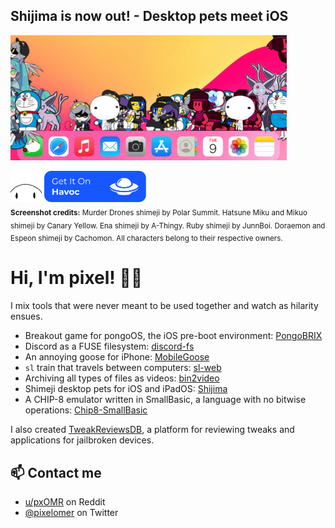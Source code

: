 ## Shijima is now out! - Desktop pets meet iOS

<img src="shijima-screenshot.png" width=442 height=200>

<img src="shijima-icon.png" height=50> <a href="https://havoc.app/package/shijima"><img src="get-it-on-havoc.png" height=50></a>
<br>
<sub>**Screenshot credits:** Murder Drones shimeji by Polar Summit. Hatsune Miku and Mikuo shimeji by Canary Yellow. Ena shimeji by A-Thingy. Ruby shimeji by JunnBoi. Doraemon and Espeon shimeji by Cachomon. All characters belong to their respective owners.</sub>

# Hi, I'm pixel! 👋🏻

I mix tools that were never meant to be used together and watch as hilarity ensues.

- Breakout game for pongoOS, the iOS pre-boot environment: [PongoBRIX](https://github.com/pixelomer/PongoBRIX)
- Discord as a FUSE filesystem: [discord-fs](https://github.com/pixelomer/discord-fs)
- An annoying goose for iPhone: [MobileGoose](https://github.com/pixelomer/MobileGoose)
- `sl` train that travels between computers: [sl-web](https://github.com/pixelomer/sl-web)
- Archiving all types of files as videos: [bin2video](https://github.com/pixelomer/bin2video)
- Shimeji desktop pets for iOS and iPadOS: [Shijima](https://havoc.app/package/shijima)
- A CHIP-8 emulator written in SmallBasic, a language with no bitwise operations: [Chip8-SmallBasic](https://github.com/pixelomer/Chip8-SmallBasic)

I also created [TweakReviewsDB](https://tweakreviews.pixelomer.com), a platform for reviewing tweaks and applications for jailbroken devices.

## 📫 Contact me

- [u/pxOMR](https://reddit.com/u/pxOMR) on Reddit
- [@pixelomer](https://twitter.com/pixelomer) on Twitter